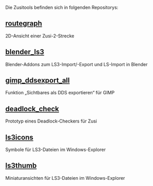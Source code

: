 Die Zusitools befinden sich in folgenden Repositorys:

[routegraph](https://github.com/zusitools/routegraph)
---------------
2D-Ansicht einer Zusi-2-Strecke

[blender_ls3](https://github.com/zusitools/blender_ls3)
----------------
Blender-Addons zum LS3-Import/-Export und LS-Import in Blender

[gimp_ddsexport_all](https://github.com/zusitools/gimp_ddsexport_all)
----------------
Funktion „Sichtbares als DDS exportieren“ für GIMP

[deadlock_check](https://github.com/zusitools/deadlock_check)
----------------
Prototyp eines Deadlock-Checkers für Zusi

[ls3icons](https://github.com/zusitools/ls3icons)
----------------
Symbole für LS3-Dateien im Windows-Explorer

[ls3thumb](https://github.com/zusitools/ls3thumb)
----------------
Miniaturansichten für LS3-Dateien im Windows-Explorer

